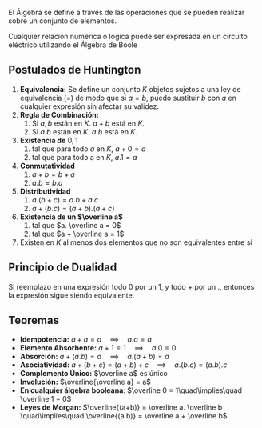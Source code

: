 El Álgebra se define a través de las operaciones que se pueden realizar sobre un conjunto de elementos.

Cualquier relación numérica o lógica puede ser expresada en un circuito eléctrico utilizando el Álgebra de Boole

## Postulados de Huntington

1. **Equivalencia:** Se define un conjunto $K$ objetos sujetos a una ley de equivalencia $(=)$ de modo que si $a = b$, puedo sustituir $b$ con $a$ en cualquier expresión sin afectar su validez.
2. **Regla de Combinación:**
	1. Si $a,b$ están en $K$. $a + b$ está en $K$.
	2. Si $a.b$ están en $K$. $a.b$ está en $K$.
3. **Existencia de** $0,1$
	1. tal que para todo $a$ en $K$, $a + 0 = a$
	2. tal que para todo a en $K$, $a.1 = a$
4. **Conmutatividad**
	1. $a+b = b+a$
	2. $a. b = b. a$
5. **Distributividad**
	1. $a. (b + c) = a. b + a. c$
	2. $a+(b.c) = (a+b).(a+c)$
6. **Existencia de un $\overline a$**
	1. tal que $a. \overline a = 0$
	2. tal que $a + \overline a = 1$
7. Existen en $K$ al menos dos elementos que no son equivalentes entre sí

## Principio de Dualidad

Si reemplazo en una expresión todo $0$ por un $1$, y todo $+$ por un $.$, entonces la expresión sigue siendo equivalente.

## Teoremas

- **Idempotencia:** $a+a = a \quad\implies\quad a.a=a$
- **Elemento Absorbente:** $a+1 = 1 \quad\implies\quad a.0 = 0$
- **Absorción:** $a + (a.b) = a \quad\implies\quad a.(a+b) = a$
- **Asociatividad:** $a + (b + c) = (a+b) + c \quad\implies\quad a.(b.c) = (a.b).c$
- **Complemento Único:** $\overline a$ es único
- **Involución:** $\overline{\overline a} = a$
- **En cualquier álgebra booleana**: $\overline 0 = 1\quad\implies\quad \overline 1 = 0$
- **Leyes de Morgan:** $\overline{(a+b)} = \overline a. \overline b \quad\implies\quad \overline{(a.b)} = \overline a + \overline b$
